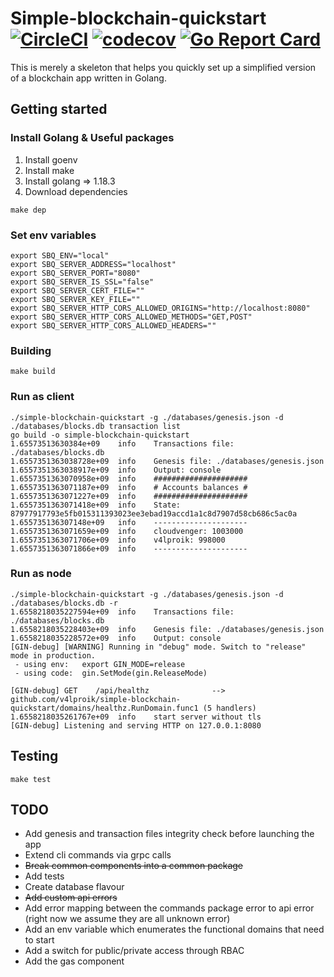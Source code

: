 # Simple-blockchain-quickstart [![CircleCI](https://dl.circleci.com/status-badge/img/gh/v4lproik/simple-blockchain-quickstart/tree/master.svg?style=shield)](https://dl.circleci.com/status-badge/redirect/gh/v4lproik/simple-blockchain-quickstart/tree/master) [![codecov](https://codecov.io/gh/v4lproik/simple-blockchain-quickstart/branch/master/graph/badge.svg?token=LBUG7Y80Q9)](https://codecov.io/gh/v4lproik/simple-blockchain-quickstart) [![Go Report Card](https://goreportcard.com/badge/github.com/v4lproik/simple-blockchain-quickstart)](https://goreportcard.com/report/github.com/v4lproik/simple-blockchain-quickstart)
This is merely a skeleton that helps you quickly set up a simplified version of a blockchain app written in Golang.
## Getting started
### Install Golang & Useful packages
1. Install goenv
1. Install make
2. Install golang => 1.18.3
3. Download dependencies
```
make dep
```
### Set env variables  
```
export SBQ_ENV="local"
export SBQ_SERVER_ADDRESS="localhost"
export SBQ_SERVER_PORT="8080"
export SBQ_SERVER_IS_SSL="false"
export SBQ_SERVER_CERT_FILE=""
export SBQ_SERVER_KEY_FILE=""
export SBQ_SERVER_HTTP_CORS_ALLOWED_ORIGINS="http://localhost:8080"
export SBQ_SERVER_HTTP_CORS_ALLOWED_METHODS="GET,POST"
export SBQ_SERVER_HTTP_CORS_ALLOWED_HEADERS=""
```
### Building  
```
make build
```
### Run as client
```
./simple-blockchain-quickstart -g ./databases/genesis.json -d ./databases/blocks.db transaction list
go build -o simple-blockchain-quickstart
1.65573513630384e+09    info    Transactions file: ./databases/blocks.db
1.6557351363038728e+09  info    Genesis file: ./databases/genesis.json
1.6557351363038917e+09  info    Output: console
1.6557351363070958e+09  info    #####################
1.6557351363071187e+09  info    # Accounts balances #
1.6557351363071227e+09  info    #####################
1.6557351363071418e+09  info    State: 87977917793e5fb015311393023ee3ebad19accd1a1c8d7907d58cb686c5ac0a
1.655735136307148e+09   info    ---------------------
1.6557351363071659e+09  info    cloudvenger: 1003000
1.6557351363071706e+09  info    v4lproik: 998000
1.6557351363071866e+09  info    ---------------------
```
### Run as node
```
./simple-blockchain-quickstart -g ./databases/genesis.json -d ./databases/blocks.db -r
1.6558218035227594e+09  info    Transactions file: ./databases/blocks.db
1.6558218035228403e+09  info    Genesis file: ./databases/genesis.json
1.6558218035228572e+09  info    Output: console
[GIN-debug] [WARNING] Running in "debug" mode. Switch to "release" mode in production.
 - using env:   export GIN_MODE=release
 - using code:  gin.SetMode(gin.ReleaseMode)

[GIN-debug] GET    /api/healthz              --> github.com/v4lproik/simple-blockchain-quickstart/domains/healthz.RunDomain.func1 (5 handlers)
1.6558218035261767e+09  info    start server without tls
[GIN-debug] Listening and serving HTTP on 127.0.0.1:8080
```
## Testing
```
make test
```
## TODO
 - Add genesis and transaction files integrity check before launching the app
 - Extend cli commands via grpc calls  
 - ~~Break common components into a common package~~
 - Add tests
 - Create database flavour
 - ~~Add custom api errors~~
 - Add error mapping between the commands package error to api error (right now we assume they are all unknown error)
 - Add an env variable which enumerates the functional domains that need to start
 - Add a switch for public/private access through RBAC
 - Add the gas component
